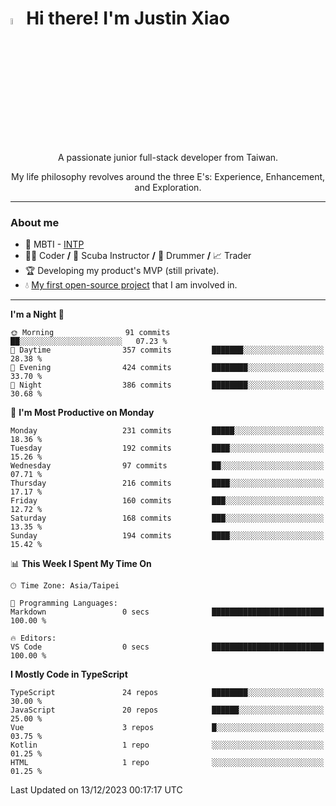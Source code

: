 # <img src="https://media.giphy.com/media/hvRJCLFzcasrR4ia7z/giphy.gif" width="5%">Hi there! I'm Justin Xiao
<p align="center">A passionate junior full-stack developer from Taiwan.  </p>
<p align="center">My life philosophy revolves around the three E's: Experience, Enhancement, and Exploration.</p>

---
### About me
- 👀 MBTI - [INTP](https://www.16personalities.com/intp-personality)
- 👨‍💻 Coder **/** 🤿 Scuba Instructor **/** 🥁 Drummer **/** 📈 Trader
- 🏆 Developing my product's MVP (still private).
- 💧 [My first open-source project](https://github.com/Game-as-a-Service/Game-Lobby-Web) that I am involved in.

---
<!--START_SECTION:waka-->
**I'm a Night 🦉** 

```text
🌞 Morning                91 commits          ██░░░░░░░░░░░░░░░░░░░░░░░   07.23 % 
🌆 Daytime                357 commits         ███████░░░░░░░░░░░░░░░░░░   28.38 % 
🌃 Evening                424 commits         ████████░░░░░░░░░░░░░░░░░   33.70 % 
🌙 Night                  386 commits         ████████░░░░░░░░░░░░░░░░░   30.68 % 
```
📅 **I'm Most Productive on Monday** 

```text
Monday                   231 commits         █████░░░░░░░░░░░░░░░░░░░░   18.36 % 
Tuesday                  192 commits         ████░░░░░░░░░░░░░░░░░░░░░   15.26 % 
Wednesday                97 commits          ██░░░░░░░░░░░░░░░░░░░░░░░   07.71 % 
Thursday                 216 commits         ████░░░░░░░░░░░░░░░░░░░░░   17.17 % 
Friday                   160 commits         ███░░░░░░░░░░░░░░░░░░░░░░   12.72 % 
Saturday                 168 commits         ███░░░░░░░░░░░░░░░░░░░░░░   13.35 % 
Sunday                   194 commits         ████░░░░░░░░░░░░░░░░░░░░░   15.42 % 
```


📊 **This Week I Spent My Time On** 

```text
🕑︎ Time Zone: Asia/Taipei

💬 Programming Languages: 
Markdown                 0 secs              █████████████████████████   100.00 % 

🔥 Editors: 
VS Code                  0 secs              █████████████████████████   100.00 % 
```

**I Mostly Code in TypeScript** 

```text
TypeScript               24 repos            ████████░░░░░░░░░░░░░░░░░   30.00 % 
JavaScript               20 repos            ██████░░░░░░░░░░░░░░░░░░░   25.00 % 
Vue                      3 repos             █░░░░░░░░░░░░░░░░░░░░░░░░   03.75 % 
Kotlin                   1 repo              ░░░░░░░░░░░░░░░░░░░░░░░░░   01.25 % 
HTML                     1 repo              ░░░░░░░░░░░░░░░░░░░░░░░░░   01.25 % 
```




 Last Updated on 13/12/2023 00:17:17 UTC
<!--END_SECTION:waka-->
